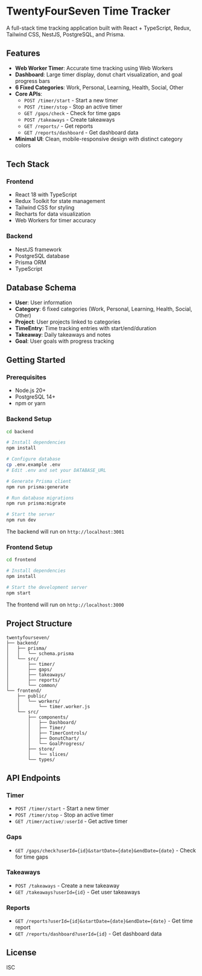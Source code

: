 # TwentyFourSeven Time Tracker

A full-stack time tracking application built with React + TypeScript, Redux, Tailwind CSS, NestJS, PostgreSQL, and Prisma.

## Features

- **Web Worker Timer**: Accurate time tracking using Web Workers
- **Dashboard**: Large timer display, donut chart visualization, and goal progress bars
- **6 Fixed Categories**: Work, Personal, Learning, Health, Social, Other
- **Core APIs**:
  - `POST /timer/start` - Start a new timer
  - `POST /timer/stop` - Stop an active timer
  - `GET /gaps/check` - Check for time gaps
  - `POST /takeaways` - Create takeaways
  - `GET /reports/` - Get reports
  - `GET /reports/dashboard` - Get dashboard data
- **Minimal UI**: Clean, mobile-responsive design with distinct category colors

## Tech Stack

### Frontend
- React 18 with TypeScript
- Redux Toolkit for state management
- Tailwind CSS for styling
- Recharts for data visualization
- Web Workers for timer accuracy

### Backend
- NestJS framework
- PostgreSQL database
- Prisma ORM
- TypeScript

## Database Schema

- **User**: User information
- **Category**: 6 fixed categories (Work, Personal, Learning, Health, Social, Other)
- **Project**: User projects linked to categories
- **TimeEntry**: Time tracking entries with start/end/duration
- **Takeaway**: Daily takeaways and notes
- **Goal**: User goals with progress tracking

## Getting Started

### Prerequisites
- Node.js 20+
- PostgreSQL 14+
- npm or yarn

### Backend Setup

```bash
cd backend

# Install dependencies
npm install

# Configure database
cp .env.example .env
# Edit .env and set your DATABASE_URL

# Generate Prisma client
npm run prisma:generate

# Run database migrations
npm run prisma:migrate

# Start the server
npm run dev
```

The backend will run on `http://localhost:3001`

### Frontend Setup

```bash
cd frontend

# Install dependencies
npm install

# Start the development server
npm start
```

The frontend will run on `http://localhost:3000`

## Project Structure

```
twentyfourseven/
├── backend/
│   ├── prisma/
│   │   └── schema.prisma
│   └── src/
│       ├── timer/
│       ├── gaps/
│       ├── takeaways/
│       ├── reports/
│       └── common/
└── frontend/
    ├── public/
    │   └── workers/
    │       └── timer.worker.js
    └── src/
        ├── components/
        │   ├── Dashboard/
        │   ├── Timer/
        │   ├── TimerControls/
        │   ├── DonutChart/
        │   └── GoalProgress/
        ├── store/
        │   └── slices/
        └── types/
```

## API Endpoints

### Timer
- `POST /timer/start` - Start a new timer
- `POST /timer/stop` - Stop an active timer
- `GET /timer/active/:userId` - Get active timer

### Gaps
- `GET /gaps/check?userId={id}&startDate={date}&endDate={date}` - Check for time gaps

### Takeaways
- `POST /takeaways` - Create a new takeaway
- `GET /takeaways?userId={id}` - Get user takeaways

### Reports
- `GET /reports?userId={id}&startDate={date}&endDate={date}` - Get time report
- `GET /reports/dashboard?userId={id}` - Get dashboard data

## License

ISC
